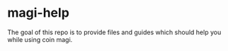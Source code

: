 # magi-help
The goal of this repo is to provide files and guides which should help you while using coin magi. 
